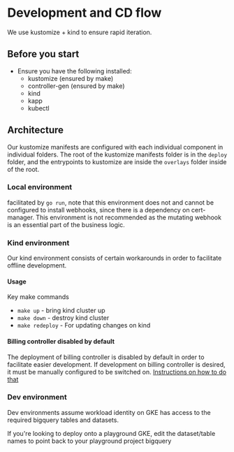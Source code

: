 # Development and CD flow

We use kustomize + kind to ensure rapid iteration.

## Before you start
  - Ensure you have the following installed:
    - kustomize (ensured by make)
    - controller-gen (ensured by make)
    - kind
    - kapp
    - kubectl

## Architecture
Our kustomize manifests are configured with each individual component in
individual folders. The root of the kustomize manifests folder is in the
`deploy` folder, and the entrypoints to kustomize are inside the `overlays`
folder inside of the root.

### Local environment
facilitated by `go run`, note that this environment does not and cannot be
configured to install webhooks, since there is a dependency on cert-manager.
This environment is not recommended as the mutating webhook is an essential
part of the business logic.

### Kind environment
Our kind environment consists of certain workarounds in order to facilitate offline development.

#### Usage
Key make commands
- `make up` - bring kind cluster up
- `make down` - destroy kind cluster
- `make redeploy` - For updating changes on kind


#### Billing controller disabled by default
The deployment of billing controller is disabled by default in order to
facilitate easier development. If development on billing controller is
desired, it must be manually configured to be switched on. [Instructions on
how to do that](guides/install-billingcontroller-on-local.md)

### Dev environment
Dev environments assume workload identity on GKE has access to the required
bigquery tables and datasets.

If you're looking to deploy onto a playground GKE, edit the dataset/table
names to point back to your playground project bigquery
